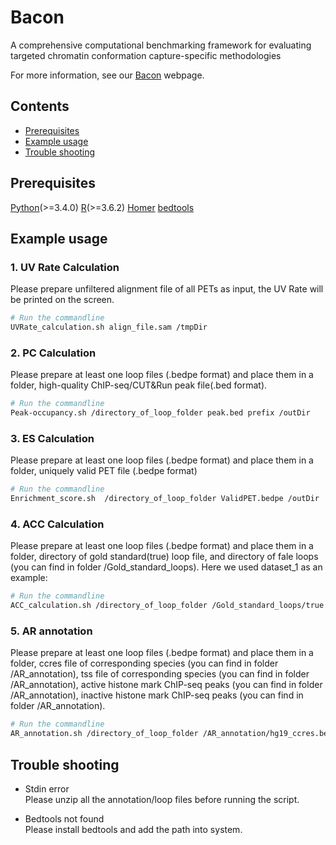 # Bacon

A comprehensive computational benchmarking framework for evaluating targeted chromatin conformation capture-specific methodologies

For more information, see our [Bacon](https://csuligroup.com/Bacon) webpage. 

## Contents
- [Prerequisites](#Prerequisites)
- [Example usage](#Example-usage)
- [Trouble shooting](#Trouble-shooting)

## Prerequisites

[Python](https://www.python.org/)(>=3.4.0)
[R](https://www.r-project.org/)(>=3.6.2)
[Homer](http://homer.ucsd.edu/homer/)
[bedtools](https://bedtools.readthedocs.io/en/latest/index.html)

## Example usage


### 1. UV Rate Calculation
Please prepare unfiltered alignment file of all PETs as input, the UV Rate will be printed on the screen.
```bash
# Run the commandline
UVRate_calculation.sh align_file.sam /tmpDir

```

### 2. PC Calculation
Please prepare at least one loop files (.bedpe format) and place them in a folder, high-quality ChIP-seq/CUT&Run peak file(.bed format).
```bash
# Run the commandline
Peak-occupancy.sh /directory_of_loop_folder peak.bed prefix /outDir

```

### 3. ES Calculation
Please prepare at least one loop files (.bedpe format) and place them in a folder, uniquely valid PET file (.bedpe format)
```bash
# Run the commandline
Enrichment_score.sh  /directory_of_loop_folder ValidPET.bedpe /outDir

```

### 4. ACC Calculation
Please prepare at least one loop files (.bedpe format) and place them in a folder, directory of gold standard(true) loop file, and directory of fale loops (you can find in folder /Gold_standard_loops).
Here we used dataset_1 as an example:
```bash
# Run the commandline
ACC_calculation.sh /directory_of_loop_folder /Gold_standard_loops/true /Gold_standard_loops/false dataset_1 /outDir

```

### 5. AR annotation
Please prepare at least one loop files (.bedpe format) and place them in a folder, ccres file of corresponding species (you can find in folder /AR_annotation), tss file of corresponding species (you can find in folder /AR_annotation), active histone mark ChIP-seq peaks (you can find in folder /AR_annotation), inactive histone mark ChIP-seq peaks (you can find in folder /AR_annotation).
```bash
# Run the commandline
AR_annotation.sh /directory_of_loop_folder /AR_annotation/hg19_ccres.bed /AR_annotation/GENCODEv19-TSSs.4k.bed /AR_annotation/peaks_k562/active /AR_annotation/peaks_k562/inactive prefix /outDir

```

## Trouble shooting
* Stdin error<br>
Please unzip all the annotation/loop files before running the script.

* Bedtools not found<br>
Please install bedtools and add the path into system.